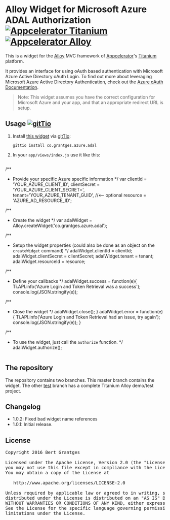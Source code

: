 # Alloy Widget for Microsoft Azure ADAL Authorization [![Appcelerator Titanium](http://www-static.appcelerator.com/badges/titanium-git-badge-sq.png)](http://appcelerator.com/titanium/) [![Appcelerator Alloy](http://www-static.appcelerator.com/badges/alloy-git-badge-sq.png)](http://appcelerator.com/alloy/)

This is a widget for the [Alloy](http://projects.appcelerator.com/alloy/docs/Alloy-bootstrap/index.html) MVC framework of [Appcelerator](http://www.appcelerator.com)'s [Titanium](http://www.appcelerator.com/platform) platform.

It provides an interface for using oAuth based authentication with Microsoft Azure Active Directory oAuth Login. To find out more about leveraging Microsoft Azure Active Directory Authentication, check out the [Azure oAuth Documentation](https://msdn.microsoft.com/en-us/library/azure/dn645545.aspx).

> Note: This widget assumes you have the correct configuration for Microsoft Azure and your app, and that an appropriate redirect URL is setup.

## Usage [![gitTio](http://gitt.io/badge.png)](http://gitt.io/component/co.grantges.azure.adal)

1. Install [this widget](http://gitt.io/component/co.grantges.azure.adal) via [gitTio](http://gitt.io):

	`gittio install co.grantges.azure.adal`

4. In your `app/views/index.js` use it like this:

	```
/**
 * Provide your specific Azure specific information
 */
var clientId = 'YOUR_AZURE_CLIENT_ID',
    clientSecret = 'YOUR_AZURE_CLIENT_SECRET=',
    tenant='YOUR_AZURE_TENANT_GUID',    //<-- optional
    resource = 'AZURE_AD_RESOURCE_ID';

/**
 * Create the widget
 */
var adalWidget = Alloy.createWidget('co.grantges.azure.adal');

/**
 * Setup the widget properties (could also be done as an object on the `createWidget` command)
 */
adalWidget.clientId = clientId;
adalWidget.clientSecret = clientSecret;
adalWidget.tenant = tenant;
adalWidget.resourceId = resource;

/**
 * Define your callbacks
 */
adalWidget.success = function(e){
  Ti.API.info('Azure Login and Token Retrieval was a success');
  console.log(JSON.stringify(e));

  /**
   * Close the widget
   */
   adalWidget.close();
}
adalWidget.error = function(e){
  Ti.API.info('Azure Login and Token Retrieval had an issue, try again');
  console.log(JSON.stringify(e));
}

/**
 * To use the widget, just call the `authorize` function.
 */
adalWidget.authorize();
	```

## The repository
The repository contains two branches. This master branch contains the widget. The other [test](https://github.com/grantges/co.grantges.azure.adal/tree/test) branch has a complete Titanium Alloy demo/test project.

## Changelog

- 1.0.2: Fixed bad widget name references
- 1.0.1: Initial release.

## License

<pre>
Copyright 2016 Bert Grantges

Licensed under the Apache License, Version 2.0 (the "License");
you may not use this file except in compliance with the License.
You may obtain a copy of the License at

   http://www.apache.org/licenses/LICENSE-2.0

Unless required by applicable law or agreed to in writing, software
distributed under the License is distributed on an "AS IS" BASIS,
WITHOUT WARRANTIES OR CONDITIONS OF ANY KIND, either express or implied.
See the License for the specific language governing permissions and
limitations under the License.
</pre>
